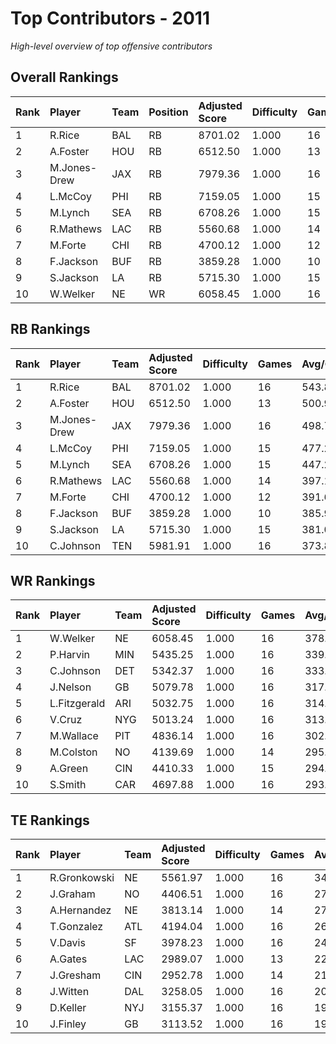 # Top Contributors - 2011

*High-level overview of top offensive contributors*

## Overall Rankings

| Rank | Player       | Team | Position | Adjusted Score | Difficulty | Games | Avg/Game | Typical | Consistency | Trend      |
| :----| :------------| :----| :--------| :--------------| :----------| :-----| :--------| :-------| :-----------| :----------|
| 1    | R.Rice       | BAL  | RB       | 8701.02        | 1.000      | 16    | 543.81   | 517.15  | 8/1/7       | Stable     |
| 2    | A.Foster     | HOU  | RB       | 6512.50        | 1.000      | 13    | 500.96   | 491.63  | 4/1/8       | Stable     |
| 3    | M.Jones-Drew | JAX  | RB       | 7979.36        | 1.000      | 16    | 498.71   | 501.37  | 8/2/6       | Increasing |
| 4    | L.McCoy      | PHI  | RB       | 7159.05        | 1.000      | 15    | 477.27   | 500.25  | 7/2/6       | Decreasing |
| 5    | M.Lynch      | SEA  | RB       | 6708.26        | 1.000      | 15    | 447.22   | 382.25  | 7/1/7       | Increasing |
| 6    | R.Mathews    | LAC  | RB       | 5560.68        | 1.000      | 14    | 397.19   | 385.68  | 5/3/6       | Stable     |
| 7    | M.Forte      | CHI  | RB       | 4700.12        | 1.000      | 12    | 391.68   | 425.49  | 5/1/6       | Decreasing |
| 8    | F.Jackson    | BUF  | RB       | 3859.28        | 1.000      | 10    | 385.93   | 415.73  | 4/0/6       | Decreasing |
| 9    | S.Jackson    | LA   | RB       | 5715.30        | 1.000      | 15    | 381.02   | 429.31  | 7/3/5       | Stable     |
| 10   | W.Welker     | NE   | WR       | 6058.45        | 1.000      | 16    | 378.65   | 362.29  | 8/1/7       | Decreasing |

## RB Rankings

| Rank | Player       | Team | Adjusted Score | Difficulty | Games | Avg/Game | Typical | Consistency | Trend      |
| :----| :------------| :----| :--------------| :----------| :-----| :--------| :-------| :-----------| :----------|
| 1    | R.Rice       | BAL  | 8701.02        | 1.000      | 16    | 543.81   | 517.15  | 8/1/7       | Stable     |
| 2    | A.Foster     | HOU  | 6512.50        | 1.000      | 13    | 500.96   | 491.63  | 4/1/8       | Stable     |
| 3    | M.Jones-Drew | JAX  | 7979.36        | 1.000      | 16    | 498.71   | 501.37  | 8/2/6       | Increasing |
| 4    | L.McCoy      | PHI  | 7159.05        | 1.000      | 15    | 477.27   | 500.25  | 7/2/6       | Decreasing |
| 5    | M.Lynch      | SEA  | 6708.26        | 1.000      | 15    | 447.22   | 382.25  | 7/1/7       | Increasing |
| 6    | R.Mathews    | LAC  | 5560.68        | 1.000      | 14    | 397.19   | 385.68  | 5/3/6       | Stable     |
| 7    | M.Forte      | CHI  | 4700.12        | 1.000      | 12    | 391.68   | 425.49  | 5/1/6       | Decreasing |
| 8    | F.Jackson    | BUF  | 3859.28        | 1.000      | 10    | 385.93   | 415.73  | 4/0/6       | Decreasing |
| 9    | S.Jackson    | LA   | 5715.30        | 1.000      | 15    | 381.02   | 429.31  | 7/3/5       | Stable     |
| 10   | C.Johnson    | TEN  | 5981.91        | 1.000      | 16    | 373.87   | 372.47  | 8/1/7       | Increasing |

## WR Rankings

| Rank | Player       | Team | Adjusted Score | Difficulty | Games | Avg/Game | Typical | Consistency | Trend      |
| :----| :------------| :----| :--------------| :----------| :-----| :--------| :-------| :-----------| :----------|
| 1    | W.Welker     | NE   | 6058.45        | 1.000      | 16    | 378.65   | 362.29  | 8/1/7       | Decreasing |
| 2    | P.Harvin     | MIN  | 5435.25        | 1.000      | 16    | 339.70   | 332.47  | 8/1/7       | Increasing |
| 3    | C.Johnson    | DET  | 5342.37        | 1.000      | 16    | 333.90   | 320.78  | 6/3/7       | Decreasing |
| 4    | J.Nelson     | GB   | 5079.78        | 1.000      | 16    | 317.49   | 280.76  | 7/3/6       | Stable     |
| 5    | L.Fitzgerald | ARI  | 5032.75        | 1.000      | 16    | 314.55   | 282.77  | 8/1/7       | Stable     |
| 6    | V.Cruz       | NYG  | 5013.24        | 1.000      | 16    | 313.33   | 285.94  | 7/1/8       | Increasing |
| 7    | M.Wallace    | PIT  | 4836.14        | 1.000      | 16    | 302.26   | 304.76  | 8/2/6       | Decreasing |
| 8    | M.Colston    | NO   | 4139.69        | 1.000      | 14    | 295.69   | 289.31  | 5/2/7       | Increasing |
| 9    | A.Green      | CIN  | 4410.33        | 1.000      | 15    | 294.02   | 281.52  | 5/5/5       | Stable     |
| 10   | S.Smith      | CAR  | 4697.88        | 1.000      | 16    | 293.62   | 318.09  | 8/2/6       | Decreasing |

## TE Rankings

| Rank | Player       | Team | Adjusted Score | Difficulty | Games | Avg/Game | Typical | Consistency | Trend      |
| :----| :------------| :----| :--------------| :----------| :-----| :--------| :-------| :-----------| :----------|
| 1    | R.Gronkowski | NE   | 5561.97        | 1.000      | 16    | 347.62   | 379.71  | 8/1/7       | Increasing |
| 2    | J.Graham     | NO   | 4406.51        | 1.000      | 16    | 275.41   | 266.14  | 6/2/8       | Stable     |
| 3    | A.Hernandez  | NE   | 3813.14        | 1.000      | 14    | 272.37   | 218.66  | 6/2/6       | Stable     |
| 4    | T.Gonzalez   | ATL  | 4194.04        | 1.000      | 16    | 262.13   | 236.07  | 8/0/8       | Increasing |
| 5    | V.Davis      | SF   | 3978.23        | 1.000      | 16    | 248.64   | 215.93  | 8/1/7       | Stable     |
| 6    | A.Gates      | LAC  | 2989.07        | 1.000      | 13    | 229.93   | 239.19  | 5/2/6       | Increasing |
| 7    | J.Gresham    | CIN  | 2952.78        | 1.000      | 14    | 210.91   | 195.29  | 7/0/7       | Decreasing |
| 8    | J.Witten     | DAL  | 3258.05        | 1.000      | 16    | 203.63   | 182.00  | 6/3/7       | Decreasing |
| 9    | D.Keller     | NYJ  | 3155.37        | 1.000      | 16    | 197.21   | 175.17  | 8/1/7       | Stable     |
| 10   | J.Finley     | GB   | 3113.52        | 1.000      | 16    | 194.59   | 159.63  | 8/0/8       | Stable     |

